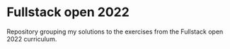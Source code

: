 # Fullstack open 2022

Repository grouping my solutions to the exercises from the Fullstack open 2022 curriculum.
